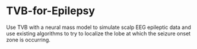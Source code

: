 # TVB-for-Epilepsy
 Use TVB with a neural mass model to simulate scalp EEG epileptic data and use existing algorithms to try to localize the lobe at which the seizure onset zone is occurring.
